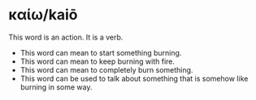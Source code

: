 # καίω/kaiō

This word is an action. It is a verb.

* This word can mean to start something burning.
* This word can mean to keep burning with fire.
* This word can mean to completely burn something.
* This word can be used to talk about something that is somehow like burning in some way. 
